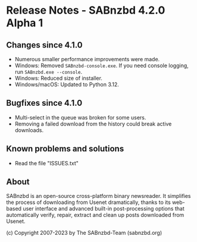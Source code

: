 Release Notes - SABnzbd 4.2.0 Alpha 1
=========================================================

## Changes since 4.1.0
- Numerous smaller performance improvements were made.
- Windows: Removed `SABnzbd-console.exe`.
  If you need console logging, run `SABnzbd.exe --console`.
- Windows: Reduced size of installer.
- Windows/macOS: Updated to Python 3.12.

## Bugfixes since 4.1.0
- Multi-select in the queue was broken for some users.
- Removing a failed download from the history could break active downloads.

## Known problems and solutions
- Read the file "ISSUES.txt"

## About
  SABnzbd is an open-source cross-platform binary newsreader.
  It simplifies the process of downloading from Usenet dramatically, thanks
  to its web-based user interface and advanced built-in post-processing options
  that automatically verify, repair, extract and clean up posts downloaded
  from Usenet.

  (c) Copyright 2007-2023 by The SABnzbd-Team (sabnzbd.org)
